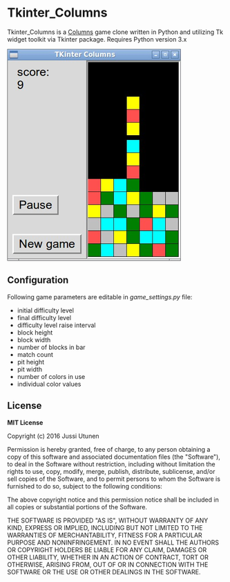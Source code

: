 # Tkinter_Columns
Tkinter_Columns is a [Columns](https://en.wikipedia.org/wiki/Columns_(video_game)) game clone written in Python and utilizing Tk widget toolkit via Tkinter package. Requires Python version 3.x

![Screenshot](screenshot.jpg)

## Configuration
Following game parameters are editable in *game_settings.py* file:
* initial difficulty level
* final difficulty level
* difficulty level raise interval
* block height
* block width
* number of blocks in bar
* match count
* pit height
* pit width
* number of colors in use
* individual color values

## License

**MIT License**

Copyright (c) 2016 Jussi Utunen

Permission is hereby granted, free of charge, to any person obtaining a copy
of this software and associated documentation files (the "Software"), to deal
in the Software without restriction, including without limitation the rights
to use, copy, modify, merge, publish, distribute, sublicense, and/or sell
copies of the Software, and to permit persons to whom the Software is
furnished to do so, subject to the following conditions:

The above copyright notice and this permission notice shall be included in all
copies or substantial portions of the Software.

THE SOFTWARE IS PROVIDED "AS IS", WITHOUT WARRANTY OF ANY KIND, EXPRESS OR
IMPLIED, INCLUDING BUT NOT LIMITED TO THE WARRANTIES OF MERCHANTABILITY,
FITNESS FOR A PARTICULAR PURPOSE AND NONINFRINGEMENT. IN NO EVENT SHALL THE
AUTHORS OR COPYRIGHT HOLDERS BE LIABLE FOR ANY CLAIM, DAMAGES OR OTHER
LIABILITY, WHETHER IN AN ACTION OF CONTRACT, TORT OR OTHERWISE, ARISING FROM,
OUT OF OR IN CONNECTION WITH THE SOFTWARE OR THE USE OR OTHER DEALINGS IN THE
SOFTWARE.
